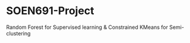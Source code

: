 # SOEN691-Project


Random Forest for Supervised learning & Constrained KMeans for Semi-clustering 
